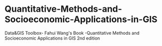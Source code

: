 # Quantitative-Methods-and-Socioeconomic-Applications-in-GIS
Data&amp;GIS Toolbox- Fahui Wang's Book -Quantitative Methods and Socioeconomic Applications in GIS 2nd edition
